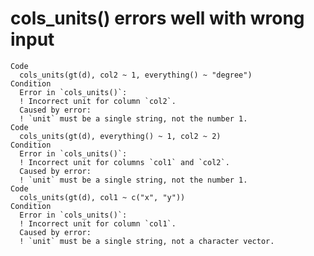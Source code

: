 # cols_units() errors well with wrong input

    Code
      cols_units(gt(d), col2 ~ 1, everything() ~ "degree")
    Condition
      Error in `cols_units()`:
      ! Incorrect unit for column `col2`.
      Caused by error:
      ! `unit` must be a single string, not the number 1.
    Code
      cols_units(gt(d), everything() ~ 1, col2 ~ 2)
    Condition
      Error in `cols_units()`:
      ! Incorrect unit for columns `col1` and `col2`.
      Caused by error:
      ! `unit` must be a single string, not the number 1.
    Code
      cols_units(gt(d), col1 ~ c("x", "y"))
    Condition
      Error in `cols_units()`:
      ! Incorrect unit for column `col1`.
      Caused by error:
      ! `unit` must be a single string, not a character vector.


